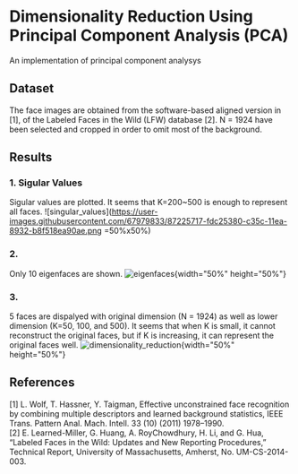 # Dimensionality Reduction Using Principal Component Analysis (PCA)
An implementation of principal component analysys

## Dataset
The face images are obtained from the software-based aligned version in [1], of the Labeled Faces in the Wild (LFW) database [2]. N = 1924 have been selected and cropped in order to omit most of the background.

## Results
### 1. Sigular Values
Sigular values are plotted. It seems that K=200~500 is enough to represent all faces.
![singular_values](https://user-images.githubusercontent.com/67979833/87225717-fdc25380-c35c-11ea-8932-b8f518ea90ae.png =50%x50%)

### 2.
Only 10 eigenfaces are shown.
![eigenfaces](https://user-images.githubusercontent.com/67979833/87225473-4973fd80-c35b-11ea-9744-7dd4da1dbeb5.png){width="50%" height="50%"}

### 3.
5 faces are dispalyed with original dimension (N = 1924) as well as lower dimension (K=50, 100, and 500). It seems that when K is small, it cannot reconstruct the original faces, but if K is increasing, it can represent the original faces well.
![dimensionality_reduction](https://user-images.githubusercontent.com/67979833/87225472-4842d080-c35b-11ea-9152-e07b3252605d.png){width="50%" height="50%"}

## References
[1] L. Wolf, T. Hassner, Y. Taigman, Effective unconstrained face recognition by combining multiple descriptors and learned background statistics, IEEE Trans. Pattern Anal. Mach. Intell. 33 (10) (2011) 1978–1990.  
[2] E. Learned-Miller, G. Huang, A. RoyChowdhury, H. Li, and G. Hua, “Labeled Faces in the Wild: Updates and New Reporting Procedures,” Technical Report, University of Massachusetts, Amherst, No. UM-CS-2014- 003.  
